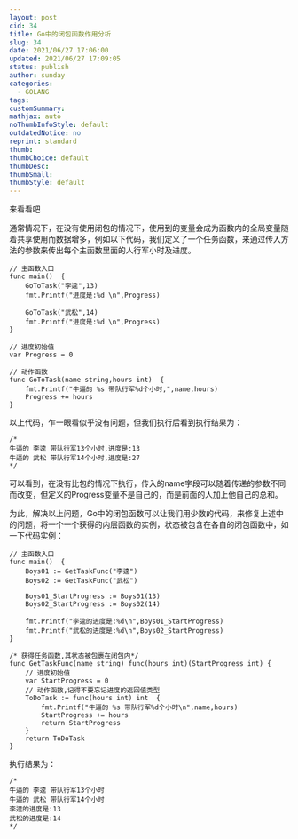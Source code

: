 ```yaml
---
layout: post
cid: 34
title: Go中的闭包函数作用分析
slug: 34
date: 2021/06/27 17:06:00
updated: 2021/06/27 17:09:05
status: publish
author: sunday
categories: 
  - GOLANG
tags: 
customSummary: 
mathjax: auto
noThumbInfoStyle: default
outdatedNotice: no
reprint: standard
thumb: 
thumbChoice: default
thumbDesc: 
thumbSmall: 
thumbStyle: default
---
```


来看看吧 <!--more--> 

通常情况下，在没有使用闭包的情况下，使用到的变量会成为函数内的全局变量随着共享使用而数据增多，例如以下代码，我们定义了一个任务函数，来通过传入方法的参数来传出每个主函数里面的人行军小时及进度。


    // 主函数入口
    func main()  {
    	GoToTask("李逵",13)
    	fmt.Printf("进度是:%d \n",Progress)
    
    	GoToTask("武松",14)
    	fmt.Printf("进度是:%d \n",Progress)
    }
    
    // 进度初始值
    var Progress = 0
    
    // 动作函数
    func GoToTask(name string,hours int)  {
    	fmt.Printf("牛逼的 %s 带队行军%d个小时,",name,hours)
    	Progress += hours
    }


以上代码，乍一眼看似乎没有问题，但我们执行后看到执行结果为：

    /*
    牛逼的 李逵 带队行军13个小时,进度是:13
    牛逼的 武松 带队行军14个小时,进度是:27
    */

可以看到，在没有比包的情况下执行，传入的name字段可以随着传递的参数不同而改变，但定义的Progress变量不是自己的，而是前面的人加上他自己的总和。

为此，解决以上问题，Go中的闭包函数可以让我们用少数的代码，来修复上述中的问题，将一个一个获得的内层函数的实例，状态被包含在各自的闭包函数中，如一下代码实例：

    // 主函数入口
    func main()  {
    	Boys01 := GetTaskFunc("李逵")
    	Boys02 := GetTaskFunc("武松")
    
    	Boys01_StartProgress := Boys01(13)
    	Boys02_StartProgress := Boys02(14)
    
    	fmt.Printf("李逵的进度是:%d\n",Boys01_StartProgress)
    	fmt.Printf("武松的进度是:%d\n",Boys02_StartProgress)
    }
    
    /* 获得任务函数,其状态被包裹在闭包内*/
    func GetTaskFunc(name string) func(hours int)(StartProgress int) {
    	// 进度初始值
    	var StartProgress = 0
    	// 动作函数,记得不要忘记进度的返回值类型
    	ToDoTask := func(hours int) int  {
    		fmt.Printf("牛逼的 %s 带队行军%d个小时\n",name,hours)
    		StartProgress += hours
    		return StartProgress
    	}
    	return ToDoTask
    }

执行结果为：

    /*
    牛逼的 李逵 带队行军13个小时
    牛逼的 武松 带队行军14个小时
    李逵的进度是:13
    武松的进度是:14
    */

